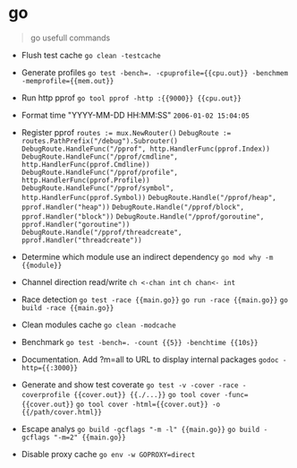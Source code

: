 # go

> go usefull commands

- Flush test cache
`go clean -testcache`

- Generate profiles
`go test -bench=. -cpuprofile={{cpu.out}} -benchmem -memprofile={{mem.out}}`

- Run http pprof
`go tool pprof -http :{{9000}} {{cpu.out}}`

- Format time "YYYY-MM-DD HH:MM:SS"
`2006-01-02 15:04:05`

- Register pprof
`routes := mux.NewRouter()`
`DebugRoute := routes.PathPrefix("/debug").Subrouter()`
`DebugRoute.HandleFunc("/pprof", http.HandlerFunc(pprof.Index))`
`DebugRoute.HandleFunc("/pprof/cmdline", http.HandlerFunc(pprof.Cmdline))`
`DebugRoute.HandleFunc("/pprof/profile", http.HandlerFunc(pprof.Profile))`
`DebugRoute.HandleFunc("/pprof/symbol", http.HandlerFunc(pprof.Symbol))`
`DebugRoute.Handle("/pprof/heap", pprof.Handler("heap"))`
`DebugRoute.Handle("/pprof/block", pprof.Handler("block"))`
`DebugRoute.Handle("/pprof/goroutine", pprof.Handler("goroutine"))`
`DebugRoute.Handle("/pprof/threadcreate", pprof.Handler("threadcreate"))`

- Determine which module use an indirect dependency
`go mod why -m {{module}}`

- Channel direction read/write
`ch <-chan int`
`ch chan<- int`

- Race detection
`go test -race {{main.go}}`
`go run -race {{main.go}}`
`go build -race {{main.go}}`

- Clean modules cache
`go clean -modcache`

- Benchmark
`go test -bench=. -count {{5}} -benchtime {{10s}}`

- Documentation. Add ?m=all to URL to display internal packages
`godoc -http={{:3000}}`

- Generate and show test coverate
`go test -v -cover -race -coverprofile {{cover.out}} {{./...}}`
`go tool cover -func={{cover.out}}`
`go tool cover -html={{cover.out}} -o {{/path/cover.html}}`

- Escape analys
`go build -gcflags "-m -l" {{main.go}}`
`go build -gcflags "-m=2" {{main.go}}`

- Disable proxy cache
`go env -w GOPROXY=direct`
